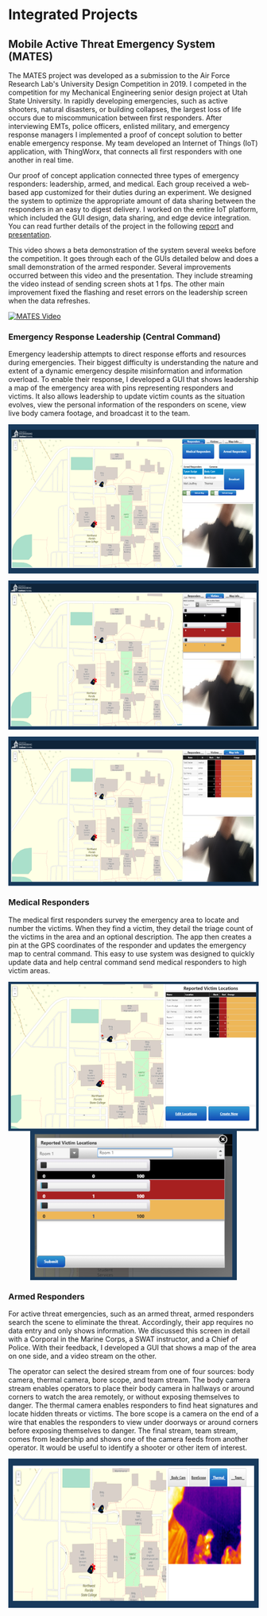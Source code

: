 # Integrated Projects

## Mobile Active Threat Emergency System (MATES)

The MATES project was developed as a submission to the Air Force Research Lab's University Design Competition in 2019. I competed in the competition for my Mechanical Engineering senior design project at Utah State University. In rapidly developing emergencies, such as active shooters, natural disasters, or building collapses, the largest loss of life occurs due to miscommunication between first responders. After interviewing EMTs, police officers, enlisted military, and emergency response managers I implemented a proof of concept solution to better enable emergency response. My team developed an Internet of Things (IoT) application, with ThingWorx, that connects all first responders with one another in real time.

Our proof of concept application connected three types of emergency responders: leadership, armed, and medical. Each group received a web-based app customized for their duties during an experiment. We designed the system to optimize the appropriate amount of data sharing between the responders in an easy to digest delivery. I worked on the entire IoT platform, which included the GUI design, data sharing, and edge device integration. You can read further details of the project in the following [report](images/mates/mates_report.pdf) and [presentation](images/mates/mates_presentation.pdf).

This video shows a beta demonstration of the system several weeks before the competition. It goes through each of the GUIs detailed below and does a small demonstration of the armed responder. Several improvements occurred between this video and the presentation. They include streaming the video instead of sending screen shots at 1 fps. The other main improvement fixed the flashing and reset errors on the leadership screen when the data refreshes.

[![MATES Video](https://img.youtube.com/vi/AjbURliQ0v4/0.jpg)](https://www.youtube.com/watch?v=AjbURliQ0v4)

### Emergency Response Leadership (Central Command)

Emergency leadership attempts to direct response efforts and resources during emergencies. Their biggest difficulty is understanding the nature and extent of a dynamic emergency despite misinformation and information overload. To enable their response, I developed a GUI that shows leadership a map of the emergency area with pins representing responders and victims. It also allows leadership to update victim counts as the situation evolves, view the personal information of the responders on scene, view live body camera footage, and broadcast it to the team.

<p align="center">
  <img align="center" src="images/mates/command_responders.png" height="300" />
</p>
<p align="center">
  <img align="center" src="images/mates/command_victims.png" height="300"/>
</p>
<p align="center">
  <img align="center" src="images/mates/command_map.png" height="300" />
</p>

### Medical Responders

The medical first responders survey the emergency area to locate and number the victims. When they find a victim, they detail the triage count of the victims in the area and an optional description. The app then creates a pin at the GPS coordinates of the responder and updates the emergency map to central command. This easy to use system was designed to quickly update data and help central command send medical responders to high victim areas.

<p align="center">
  <img align="center" src="images/mates/medical_responder.png" height="300"/>
  <img align="center" src="images/mates/medical_location.png" height="300"/>
</p>

### Armed Responders

For active threat emergencies, such as an armed threat, armed responders search the scene to eliminate the threat. Accordingly, their app requires no data entry and only shows information. We discussed this screen in detail with a Corporal in the Marine Corps, a SWAT instructor, and a Chief of Police. With their feedback, I developed a GUI that shows a map of the area on one side, and a video stream on the other. 

The operator can select the desired stream from one of four sources: body camera, thermal camera, bore scope, and team stream. The body camera stream enables operators to place their body camera in hallways or around corners to watch the area remotely, or without exposing themselves to danger. The thermal camera enables responders to find heat signatures and locate hidden threats or victims. The bore scope is a camera on the end of a wire that enables the responders to view under doorways or around corners before exposing themselves to danger. The final stream, team stream, comes from leadership and shows one of the camera feeds from another operator. It would be useful to identify a shooter or other item of interest.

<p align="center">
  <img align="center" src="images/mates/armed_responder.png" height="300"/>
</p>
